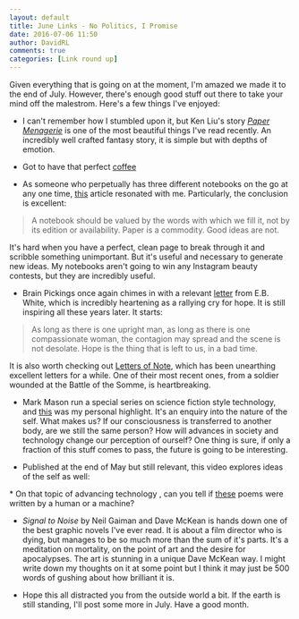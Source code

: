 ```yaml
---  
layout: default  
title: June Links - No Politics, I Promise  
date: 2016-07-06 11:50  
author: DavidRL  
comments: true  
categories: [Link round up]  
---  
```

<div class="videoWrapper" style="--aspect-ratio: 3 / 4;>
  <iframe src="https://www.youtube.com/embed/nKF_0dEY2Oc"; frameborder="0" allowfullscreen></iframe>  
</div>
Given everything that is going on at the moment, I'm amazed we made it to the end of July. However, there's enough good stuff out there to take your mind off the malestrom. Here's a few things I've enjoyed:  
<!--more-->  

* I can't remember how I stumbled upon it, but Ken Liu's story <a href="http://io9.gizmodo.com/5958919/read-ken-lius-amazing-story-that-swept-the-hugo-nebula-and-world-fantasy-awards"><em>Paper Menagerie</em></a> is one of the most beautiful things I've read recently. An incredibly well crafted fantasy story, it is simple but with depths of emotion.  

* Got to have that perfect <a href="http://www.eater.com/2016/6/8/11883828/dont-drink-coffee-single-origin-beans-aeropress-starbucks">coffee</a>

* As someone who perpetually has three different notebooks on the go at any one time, <a href="http://curiousrat.com/how-many-notebooks-do-you-really-need">this</a> article resonated with me. Particularly, the conclusion is excellent:  


>  A notebook should be valued by the words with which we fill it, not by its edition or availability. Paper is a commodity. Good ideas are not.  

It's hard when you have a perfect, clean page to break through it and scribble something unimportant. But it's useful and necessary to generate new ideas. My notebooks aren't going to win any Instagram beauty contests, but they are incredibly useful.  


* Brain Pickings once again chimes in with a relevant <a href="https://www.brainpickings.org/2014/05/06/e-b-white-letters-of-note-book/">letter</a> from E.B. White, which is incredibly heartening as a rallying cry for hope. It is still inspiring all these years later. It starts:  

> As long as there is one upright man, as long as there is one compassionate woman, the contagion may spread and the scene is not desolate. Hope is the thing that is left to us, in a bad time.  


It is also worth checking out <a href="http://www.lettersofnote.com/">Letters of Note</a>, which has been unearthing excellent letters for a while. One of their most recent ones, from a soldier wounded at the Battle of the Somme, is heartbreaking.  

* Mark Mason run a special series on science fiction style technology, and <a href="https://markmanson.net/future-of-self">this</a> was my personal highlight. It's an enquiry into the nature of the self.  What makes us? If our consciousness is transferred to another body, are we still the same person? How will advances in society and technology change our perception of ourself? One thing is sure, if only a fraction of this stuff comes to pass, the future is going to be interesting.

* Published at the end of May but still relevant, this video explores ideas of the self as well:
<div class="videoWrapper" style="--aspect-ratio: 3 / 4;>
  <iframe src="https://www.youtube.com/embed/wfYbgdo8e-8"; frameborder="0" allowfullscreen></iframe>  
</div>
* On that topic of advancing technology , can you tell if <a href="http://www.npr.org/sections/alltechconsidered/2016/06/27/480639265/human-or-machine-can-you-tell-who-wrote-these-poems?utm_source=tumblr.com&amp;utm_medium=social&amp;utm_campaign=business&amp;utm_term=nprnews&amp;utm_content=20160628">these</a> poems were written by a human or a machine?

* *Signal to Noise* by Neil Gaiman and Dave McKean is hands down one of the best graphic novels I've ever read. It is about a film director who is dying, but manages to be so much more than the sum of it's parts. It's a meditation on mortality, on the point of art and the desire for apocalypses. The art is stunning in a unique  Dave McKean way. I might write down my thoughts on it at some point but I think it may just be 500 words of gushing about how brilliant it is.    

* Hope this all distracted you from the outside world a bit. If the earth is still standing, I'll post some more in July. Have a good month.  
